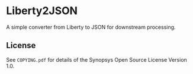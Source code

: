# Liberty2JSON

A simple converter from Liberty to JSON for downstream processing.

## License

See `COPYING.pdf` for details of the Synopsys Open Source License Version 1.0.

## 